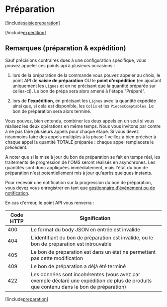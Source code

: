 # Préparation

[!include[saisiepreparation](preparation.saisiepreparation.autogen.md)]

[!include[expedition](preparation.expedition.autogen.md)]

## Remarques (préparation & expédition)

Sauf précisions contraires dues à une configuration spécifique, vous pouvez appeler ces points api à plusieurs occasions :

1) lors de la préparation de la commande vous pouvez appeler au choix, le point API de **saisie de préparation** OU le **point d'expédition** (en ajoutant uniquement les `Lignes` et en ne précisant que la quantité préparée sur celles-ci). Le bon de prépa sera alors amené à l'étape "Préparé". 

2) lors de **l'expédition**, en précisant les `Lignes` avec la quantité expédiée ainsi que, si cela est disponible, les `Colis` et les `PiecesComptables`. Le bon de préparation sera alors terminé.

Vous pouvez, bien entendu, combiner les deux appels en un seul si vous réalisez les deux opérations en même temps. Nous vous invitons par contre à ne pas faire plusieurs appels pour chaque étape. Si vous devez néanmoins faire des appels multiples à la phase 1 veillez à bien préciser à chaque appel la quantité TOTALE préparée : chaque appel remplacera le précédent.

A noter que si la mise à jour du bon de préparation se fait en temps réel, les traitements de progression de l'OMS seront réalisés en asynchrones. Les quantités sont donc appliquées immédiatement, mais l'état du bon de préparation n'est potentiellement mis à jour qu'après quelques instants.

Pour recevoir une notification sur la progression du bon de préparation, vous devez vous enregistrer en tant que [gestionnaire d'évènement ou de notification](https://www.altazion.dev/office/extensibility/events/logistique/preparation.html). 

En cas d'erreur, le point API vous renverra :

|Code HTTP|Signification|
|---|---|
|400|Le format du body JSON en entrée est invalide|
|404|L'identifiant du bon de préparation est invalide, ou le bon de préparation est introuvable|
|405|Le bon de préparation est dans un état ne permettant pas cette modification|
|409|Le bon de préparation a déjà été terminé|
|422|Les données sont incohérentes (vous avez par exemple déclaré une expédition de plus de produits que contenu dans le bon de préparation)|











































































[!include[preparation](preparation.preparation.autogen.md)]






















































